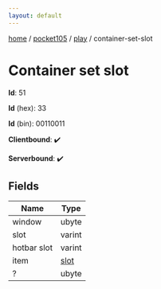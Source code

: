 ```yaml
---
layout: default
---
```


[home](/)  /  [pocket105](/protocol/pocket105)  /  [play](/protocol/pocket105/play)  /  container-set-slot

# Container set slot

**Id**: 51

**Id** (hex): 33

**Id** (bin): 00110011

**Clientbound**: ✔️

**Serverbound**: ✔️

## Fields

Name | Type
---|---
window | ubyte
slot | varint
hotbar slot | varint
item | [slot](/protocol/pocket105/types/slot)
? | ubyte
